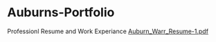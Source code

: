 # Auburns-Portfolio
Professionl Resume and Work Experiance 
[Auburn_Warr_Resume-1.pdf](https://github.com/user-attachments/files/22191815/Auburn_Warr_Resume-1.pdf)
